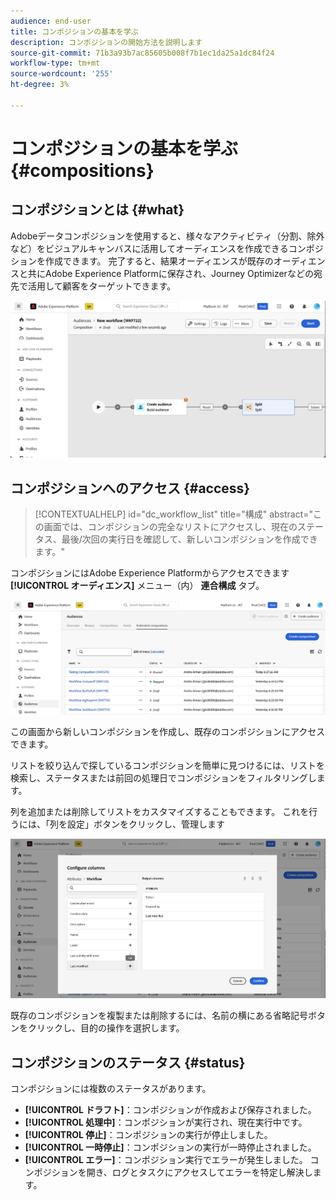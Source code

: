 ```yaml
---
audience: end-user
title: コンポジションの基本を学ぶ
description: コンポジションの開始方法を説明します
source-git-commit: 71b3a93b7ac85605b008f7b1ec1da25a1dc84f24
workflow-type: tm+mt
source-wordcount: '255'
ht-degree: 3%

---
```


# コンポジションの基本を学ぶ {#compositions}

## コンポジションとは {#what}

Adobeデータコンポジションを使用すると、様々なアクティビティ（分割、除外など）をビジュアルキャンバスに活用してオーディエンスを作成できるコンポジションを作成できます。 完了すると、結果オーディエンスが既存のオーディエンスと共にAdobe Experience Platformに保存され、Journey Optimizerなどの宛先で活用して顧客をターゲットできます。

![](assets/composition-example.png)

## コンポジションへのアクセス {#access}

>[!CONTEXTUALHELP]
>id="dc_workflow_list"
>title="構成"
>abstract="この画面では、コンポジションの完全なリストにアクセスし、現在のステータス、最後/次回の実行日を確認して、新しいコンポジションを作成できます。"

コンポジションにはAdobe Experience Platformからアクセスできます **[!UICONTROL オーディエンス]** メニュー（内） **連合構成** タブ。

![](assets/compositions-list.png)

この画面から新しいコンポジションを作成し、既存のコンポジションにアクセスできます。

リストを絞り込んで探しているコンポジションを簡単に見つけるには、リストを検索し、ステータスまたは前回の処理日でコンポジションをフィルタリングします。

列を追加または削除してリストをカスタマイズすることもできます。 これを行うには、「列を設定」ボタンをクリックし、管理します

![](assets/compositions-columns.png)

既存のコンポジションを複製または削除するには、名前の横にある省略記号ボタンをクリックし、目的の操作を選択します。

## コンポジションのステータス {#status}

コンポジションには複数のステータスがあります。

* **[!UICONTROL ドラフト]**：コンポジションが作成および保存されました。
* **[!UICONTROL 処理中]**：コンポジションが実行され、現在実行中です。
* **[!UICONTROL 停止]**：コンポジションの実行が停止しました。
* **[!UICONTROL 一時停止]**：コンポジションの実行が一時停止されました。
* **[!UICONTROL エラー]**：コンポジション実行でエラーが発生しました。 コンポジションを開き、ログとタスクにアクセスしてエラーを特定し解決します。
